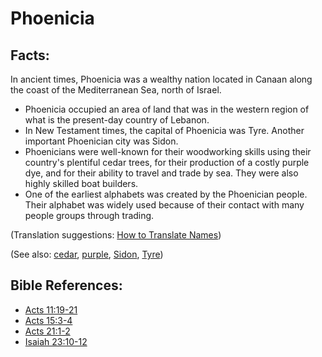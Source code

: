 # Phoenicia #

## Facts: ##

In ancient times, Phoenicia was a wealthy nation located in Canaan along the coast of the Mediterranean Sea, north of Israel.

* Phoenicia occupied an area of land that was in the western region of what is the present-day country of Lebanon.
* In New Testament times, the capital of Phoenicia was Tyre. Another important Phoenician city was Sidon.
* Phoenicians were well-known for their woodworking skills using their country's plentiful cedar trees, for their production of a costly purple dye, and for their ability to travel and trade by sea. They were also highly skilled boat builders.
* One of the earliest alphabets was created by the Phoenician people. Their alphabet was widely used because of their contact with many people groups through trading.

(Translation suggestions: [How to Translate Names](en/ta-vol1/translate/man/translate-names))

(See also: [cedar](../other/cedar.md), [purple](../other/purple.md), [Sidon](../other/sidon.md), [Tyre](../other/tyre.md))

## Bible References: ##

* [Acts 11:19-21](en/tn/act/help/11/19)
* [Acts 15:3-4](en/tn/act/help/15/03)
* [Acts 21:1-2](en/tn/act/help/21/01)
* [Isaiah 23:10-12](en/tn/isa/help/23/10)